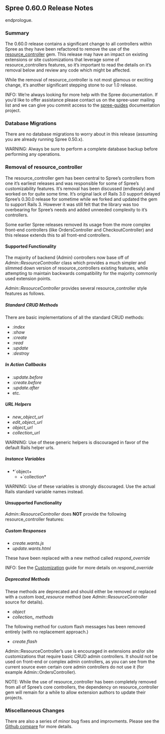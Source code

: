 Spree 0.60.0 Release Notes
--------------------------

endprologue.

### Summary

The 0.60.0 release contains a significant change to all controllers
within Spree as they have been refactored to remove the use of the
[resource\_controller](http://github.com/jamesgolick/resource_controller)
gem. This release may have an impact on existing extensions or site
customizations that leverage some of resource\_controllers features, so
it’s important to read the details on it’s removal below and review any
code which might be affected.

While the removal of resource\_controller is not most glamous or
exciting change, it’s another significant stepping stone to our 1.0
release.

INFO: We’re always looking for more help with the Spree documentation.
If you’d like to offer assistance please contact us on the spree-user
mailing list and we can give you commit access to the
[spree-guides](http://github.com/spree/spree-guides) documentation
project.

### Database Migrations

There are no database migrations to worry about in this release
(assuming you are already running Spree 0.50.x).

WARNING: Always be sure to perform a complete database backup before
performing any operations.

### Removal of resource\_controller

The resource\_controller gem has been central to Spree’s controllers
from one it’s earliest releases and was responsible for some of Spree’s
customizability features. It’s removal has been discussed (endlessly)
and worked on for quite some time. It’s original lack of Rails 3.0
support delayed Spree’s 0.30.0 release for sometime while we forked and
updated the gem to support Rails 3. However it was still felt that the
library was too overbearing for Spree’s needs and added unneeded
complexity to it’s controllers.

Some earlier Spree releases removed its usage from the more complex
front-end controllers (like OrdersController and CheckoutController) and
this release extends this to all front-end controllers.

#### Supported Functionality

The majority of backend (Admin) controllers now base off of
*Admin::ResourceController* class which provides a much simpler and
slimmed down version of resource\_controllers existing features, while
attempting to maintain backwards compatibility for the majority commonly
used extension points.

*Admin::ResourceController* provides several resource\_controller style
features as follows.

##### Standard CRUD Methods

There are basic implementations of all the standard CRUD methods:

-   *:index*
-   *:show*
-   *:create*
-   *:read*
-   *:update*
-   *:destroy*

##### In Action Callbacks

-   *:update.before*
-   *:create.before*
-   *:update.after*
-   etc.

##### URL Helpers

-   *new\_object\_url*
-   *edit\_object\_url*
-   *object\_url*
-   *collection\_url*

WARNING: Use of these generic helpers is discouraged in favor of the
default Rails helper urls.

##### Instance Variables

-   *`object+
    * +`collection*

WARNING: Use of these variables is strongly discouraged. Use the actual
Rails standard variable names instead.

#### Unsupported Functionality

*Admin::ResourceController* does **NOT** provide the following
resource\_controller features:

##### Custom Responses

-   *create.wants.js*
-   *update.wants.html*

These have been replaced with a new method called *respond\_override*

INFO: See the [Customization](customization.html) guide for more details
on *respond\_override*

##### Deprecated Methods

These methods are deprecated and should either be removed or replaced
with a custom *load\_resource* method (see *Admin::ResourceController*
source for details).

-   *object*
-   *collection\_ methods*

The following method for custom flash messages has been removed entirely
(with no replacement approach.)

-   *create.flash*

Admin::ResourceController’s use is encouraged in extensions and/or site
customizations that require basic CRUD admin controllers. It should not
be used on front-end or complex admin controllers, as you can see from
the current source even certain core admin controllers do not use it
(for example Admin::OrdersController).

NOTE: While the use of resource\_controller has been completely removed
from all of Spree’s core controllers, the dependency on
resource\_controller gem will remain for a while to allow extension
authors to update their projects.

### Miscellaneous Changes

There are also a series of minor bug fixes and improvments. Please see
the [Github
compare](http://github.com/spree/spree/compare/v0.50.2...v0.60.0) for
more details.
